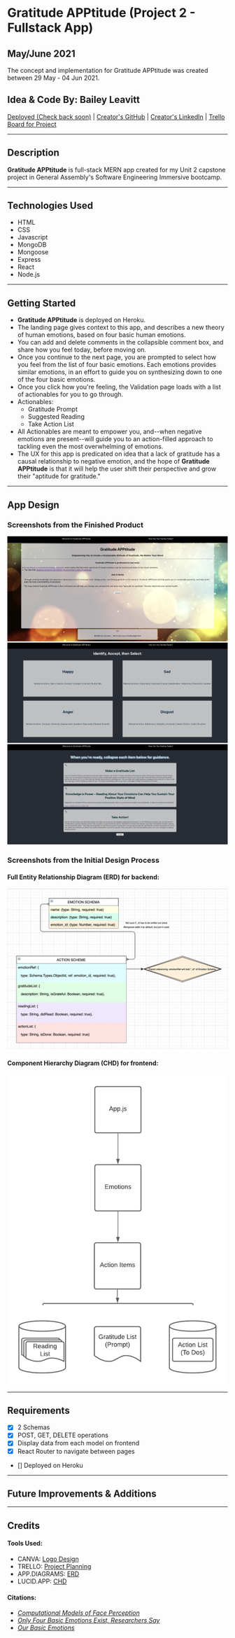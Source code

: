 # Gratitude APPtitude (Project 2 - Fullstack App)
## May/June 2021
The concept and implementation for Gratitude APPtitude was created between 29 May - 04 Jun 2021.

## Idea & Code By: Bailey Leavitt

[Deployed (Check back soon)]() | [Creator's GitHub](https://www.github.com/baileyjean) | [Creator's LinkedIn](https://www.linkedin.com/in/baileyleavitt) | [Trello Board for Project](https://trello.com/b/OdlXsOEn/gratitudeapptitude)

***

## Description

**Gratitude APPtitude** is full-stack MERN app created for my Unit 2 capstone project in General Assembly's Software Engineering Immersive bootcamp. 

***

## Technologies Used
* HTML
* CSS
* Javascript
* MongoDB
* Mongoose
* Express
* React
* Node.js

***

## Getting Started
* **Gratitude APPtitude** is deployed on Heroku.
* The landing page gives context to this app, and describes a new theory of human emotions, based on four basic human emotions. 
* You can add and delete comments in the collapsible comment box, and share how you feel today, before moving on.
* Once you continue to the next page, you are prompted to select how you feel from the list of four basic emotions. Each emotions provides similar emotions, in an effort to guide you on synthesizing down to one of the four basic emotions.
* Once you click how you're feeling, the Validation page loads with a list of actionables for you to go through.
* Actionables: 
  * Gratitude Prompt
  * Suggested Reading
  * Take Action List
* All Actionables are meant to empower you, and--when negative emotions are present--will guide you to an action-filled approach to tackling even the most overwhelming of emotions.
* The UX for this app is predicated on idea that a lack of gratitude has a causal relationship to negative emotion, and the hope of **Gratitude APPtitude** is that it will help the user shift their perspective and grow their "aptitude for gratitude."

***

## App Design
### Screenshots from the Finished Product
![Landing Page](./LandingPage.png)
![ChooseFeels](./ChooseFeels.png)
![Validation](./Validation.png)

### Screenshots from the Initial Design Process

#### Full Entity Relationship Diagram (ERD) for backend:
![ERD](./ERD.png)
#### Component Hierarchy Diagram (CHD) for frontend:
![CHD](./CHD.png)

***

## Requirements
- [X] 2 Schemas
- [X] POST, GET, DELETE operations
- [X] Display data from each model on frontend
- [X] React Router to navigate between pages
- [] Deployed on Heroku

***

## Future Improvements & Additions

***

## Credits
#### Tools Used:
- CANVA: [Logo Design](https://www.canva.com/)
- TRELLO: [Project Planning](https://trello.com/b/OdlXsOEn/gratitudeapptitude)
- APP.DIAGRAMS: [ERD](https://app.diagrams.net/)
- LUCID.APP: [CHD](https://www.lucidchart.com/pages/)

#### Citations:
- *[Computational Models of Face Perception](https://www.ncbi.nlm.nih.gov/pmc/articles/PMC5754021/)*
- *[Only Four Basic Emotions Exist, Researchers Say](http://www.sci-news.com/othersciences/psychology/science-four-basic-emotions-01742.html)*
- *[Our Basic Emotions](https://online.uwa.edu/infographics/basic-emotions/)*

